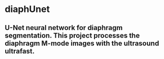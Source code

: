 # diaphUnet

## U-Net neural network for diaphragm segmentation. This project processes the diaphragm M-mode images with the ultrasound ultrafast.
